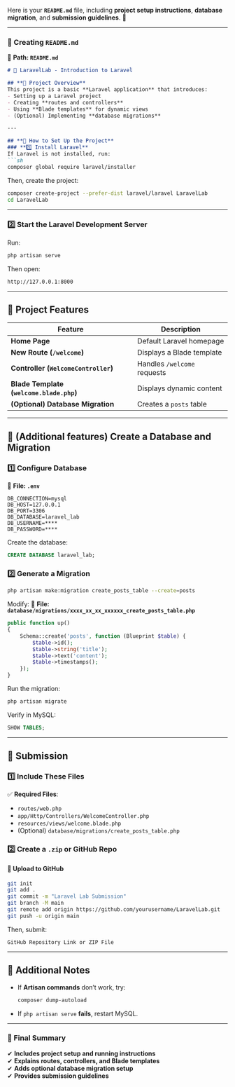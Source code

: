 Here is your **`README.md`** file, including **project setup instructions**, **database migration**, and **submission guidelines**. 🚀  

---

### **📌 Creating `README.md`**
📂 **Path: `README.md`**
```md
# 🚆 LaravelLab - Introduction to Laravel

## **📌 Project Overview**
This project is a basic **Laravel application** that introduces:
- Setting up a Laravel project
- Creating **routes and controllers**
- Using **Blade templates** for dynamic views
- (Optional) Implementing **database migrations**

---

## **📌 How to Set Up the Project**
### **1️⃣ Install Laravel**
If Laravel is not installed, run:
```sh
composer global require laravel/installer
```
Then, create the project:
```sh
composer create-project --prefer-dist laravel/laravel LaravelLab
cd LaravelLab
```

---

### **2️⃣ Start the Laravel Development Server**
Run:
```sh
php artisan serve
```
Then open:
```
http://127.0.0.1:8000
```

---

## **📌 Project Features**
| Feature                | Description |
|------------------------|-------------|
| **Home Page**          | Default Laravel homepage |
| **New Route (`/welcome`)** | Displays a Blade template |
| **Controller (`WelcomeController`)** | Handles `/welcome` requests |
| **Blade Template (`welcome.blade.php`)** | Displays dynamic content |
| **(Optional) Database Migration** | Creates a `posts` table |

---


## **📌 (Additional features) Create a Database and Migration**
### **1️⃣ Configure Database**
📂 **File: `.env`**
```
DB_CONNECTION=mysql
DB_HOST=127.0.0.1
DB_PORT=3306
DB_DATABASE=laravel_lab
DB_USERNAME=****
DB_PASSWORD=****
```
Create the database:
```sql
CREATE DATABASE laravel_lab;
```

### **2️⃣ Generate a Migration**
```sh
php artisan make:migration create_posts_table --create=posts
```
Modify:
📂 **File: `database/migrations/xxxx_xx_xx_xxxxxx_create_posts_table.php`**
```php
public function up()
{
    Schema::create('posts', function (Blueprint $table) {
        $table->id();
        $table->string('title');
        $table->text('content');
        $table->timestamps();
    });
}
```
Run the migration:
```sh
php artisan migrate
```
Verify in MySQL:
```sql
SHOW TABLES;
```
---

## **📌 Submission**
### **1️⃣ Include These Files**
✅ **Required Files**:
- `routes/web.php`
- `app/Http/Controllers/WelcomeController.php`
- `resources/views/welcome.blade.php`
- (Optional) `database/migrations/create_posts_table.php`

### **2️⃣ Create a `.zip` or GitHub Repo**
#### **📂 Upload to GitHub**
```sh
git init
git add .
git commit -m "Laravel Lab Submission"
git branch -M main
git remote add origin https://github.com/yourusername/LaravelLab.git
git push -u origin main
```
Then, submit:
```
GitHub Repository Link or ZIP File
```

---

## **📌 Additional Notes**
- If **Artisan commands** don’t work, try:
  ```sh
  composer dump-autoload
  ```
- If `php artisan serve` **fails**, restart MySQL.

---

### **🎯 Final Summary**
✔ **Includes project setup and running instructions**  
✔ **Explains routes, controllers, and Blade templates**  
✔ **Adds optional database migration setup**  
✔ **Provides submission guidelines**  
